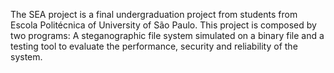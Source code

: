 The SEA project is a final undergraduation project from students from Escola Politécnica of University of São Paulo. This project is composed by two programs: A steganographic file system simulated on a binary file and a testing tool to evaluate the performance, security and reliability of the system.